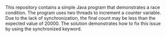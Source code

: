 This repository contains a simple Java program that demonstrates a race condition. The program uses two threads to increment a counter variable. Due to the lack of synchronization, the final count may be less than the expected value of 20000. The solution demonstrates how to fix this issue by using the synchronized keyword.